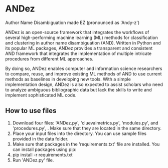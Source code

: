 # ANDez
Author Name Disambiguation made EZ (pronounced as 'Andy-z')

ANDez is an open-source framework that integrates the workflows of several high-performing machine learning (ML) methods for classification and clustering in author name disambiguation (AND). Written in Python and its popular ML packages, ANDez provides a transparent and consistent AND framework that integrates the implementation of multiple intricate procedures from different ML approaches. 

By doing so, ANDez enables computer and information science researchers to compare, reuse, and improve existing ML methods of AND to use current methods as baselines in developing new tools. With a simple implementation design, ANDez is also expected to assist scholars who need to analyze ambiguous bibliographic data but lack the skills to write and implement sophisticated ML code.

## How to use files
1. Download four files: 'ANDez.py', 'cluevalmetrics.py', 'modules.py', and 'procedures.py', . Make sure that they are located in the same directory. <br />
2. Place your input files into the directory. You can use sample files provided in the data folder. <br />
3. Make sure that packages in the 'requirements.txt' file are installed. You can install packages using pip: 
4. pip install -r requirements.txt  
4. Run 'ANDez.py' file. <br />
